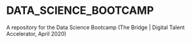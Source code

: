 # DATA_SCIENCE_BOOTCAMP


A repository for the Data Science Bootcamp (The Bridge | Digital Talent Accelerator, April 2020)
